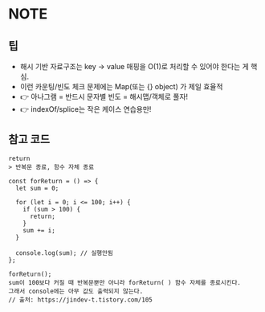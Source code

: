 # NOTE

## 팁
- 해시 기반 자료구조는 key → value 매핑을 O(1)로 처리할 수 있어야 한다는 게 핵심.
- 이런 카운팅/빈도 체크 문제에는 Map(또는 {} object) 가 제일 효율적
- 👉 아나그램 = 반드시 문자별 빈도 = 해시맵/객체로 풀자!
- 👉 indexOf/splice는 작은 케이스 연습용만!

## 참고 코드
```
return
> 반복문 종료, 함수 자체 종료

const forReturn = () => {
  let sum = 0;

  for (let i = 0; i <= 100; i++) {
    if (sum > 100) {
      return;
    }
    sum += i;
  }
  
  console.log(sum); // 실행안됨
};

forReturn();
sum이 100보다 커질 때 반복문뿐만 아니라 forReturn( ) 함수 자체를 종료시킨다.
그래서 console에는 아무 값도 출력되지 않는다.
// 출처: https://jindev-t.tistory.com/105
```
